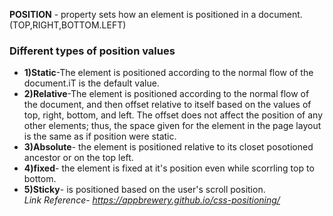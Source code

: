 **POSITION** - property sets how an element is positioned in a document.(TOP,RIGHT,BOTTOM.LEFT)
### Different types of position values
+ **1)Static**-The element is positioned according to the normal flow of the document.iT is the  default value.
+ **2)Relative**-The element is positioned according to the normal flow of the document, and then offset relative to itself based on the values of top, right, bottom, and left. The offset does not affect the position of any other elements; thus, the space given for the element in the page layout is the same as if position were static. 
+ **3)Absolute**- the element is positioned relative to its closet posotioned ancestor or on the top left. 
+ **4)fixed**- the element is fixed at it's position even while scorrling top to bottom. 
+ **5)Sticky**-  is positioned based on the user's scroll position.<br/>
*Link Reference- https://appbrewery.github.io/css-positioning/*
